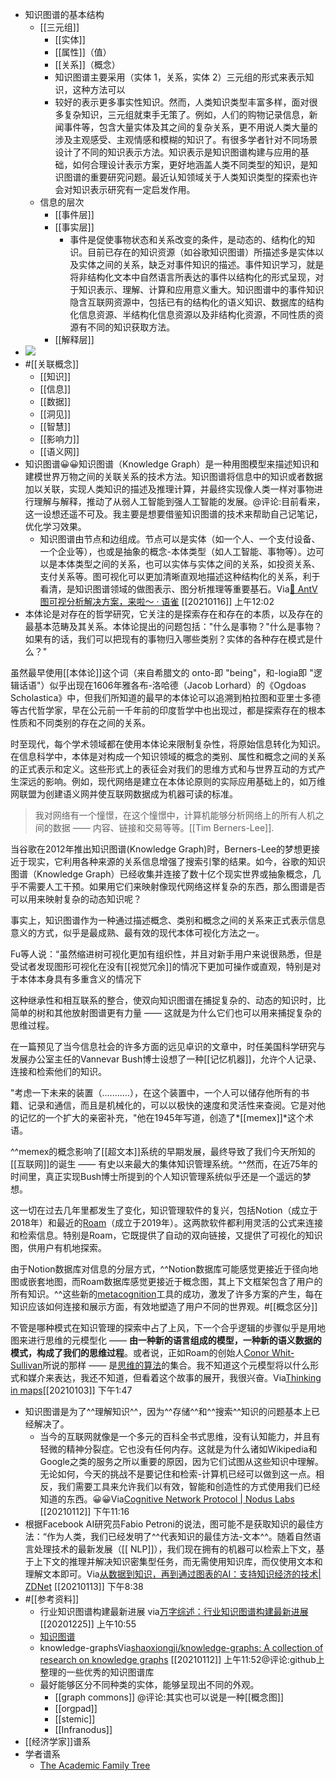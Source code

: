 - 知识图谱的基本结构
    - [[三元组]]
        - [[实体]]
        - [[属性]]（值）
        - [[关系]]（概念）
        - 知识图谱主要采用（实体 1，关系，实体 2）三元组的形式来表示知识，这种方法可以
        - 较好的表示更多事实性知识。然而，人类知识类型丰富多样，面对很多复杂知识，三元组就束手无策了。例如，人们的购物记录信息，新闻事件等，包含大量实体及其之间的复杂关系，更不用说人类大量的涉及主观感受、主观情感和模糊的知识了。有很多学者针对不同场景设计了不同的知识表示方法。知识表示是知识图谱构建与应用的基础，如何合理设计表示方案，更好地涵盖人类不同类型的知识，是知识图谱的重要研究问题。最近认知领域关于人类知识类型的探索也许会对知识表示研究有一定启发作用。
    - 信息的层次
        - [[事件层]]
        - [[事实层]]
            - 事件是促使事物状态和关系改变的条件，是动态的、结构化的知识。目前已存在的知识资源（如谷歌知识图谱）所描述多是实体以及实体之间的关系，缺乏对事件知识的描述。事件知识学习，就是将非结构化文本中自然语言所表达的事件以结构化的形式呈现，对于知识表示、理解、计算和应用意义重大。知识图谱中的事件知识隐含互联网资源中，包括已有的结构化的语义知识、数据库的结构化信息资源、半结构化信息资源以及非结构化资源，不同性质的资源有不同的知识获取方法。
        - [[解释层]]
- ![](https://firebasestorage.googleapis.com/v0/b/firescript-577a2.appspot.com/o/imgs%2Fapp%2Fxinyiheng%2FlPGCRWUSTj.png?alt=media&token=5dd3e368-868e-45f0-8c35-f169530105e8)
- #[[关联概念]]
    - [[知识]]
    - [[信息]]
    - [[数据]]
    - [[洞见]]
    - [[智慧]]
    - [[影响力]]
    - [[语义网]]
- 知识图谱😀😀知识图谱（Knowledge Graph）是一种用图模型来描述知识和建模世界万物之间的关联关系的技术方法。知识图谱将信息中的知识或者数据加以关联，实现人类知识的描述及推理计算，并最终实现像人类一样对事物进行理解与解释，推动了从弱人工智能到强人工智能的发展。@评论:目前看来，这一设想还遥不可及。我主要是想要借鉴知识图谱的技术来帮助自己记笔记，优化学习效果。
    - 知识图谱由节点和边组成。节点可以是实体（如一个人、一个支付设备、一个企业等），也或是抽象的概念-本体类型（如人工智能、事物等）。边可以是本体类型之间的关系，也可以实体与实体之间的关系，如投资关系、支付关系等。图可视化可以更加清晰直观地描述这种结构化的关系，利于看清，是知识图谱领域的做图表示、图分析推理等重要基石。Via[🎉 AntV 图可视分析解决方案，来啦～ · 语雀](https://www.yuque.com/antv/g6-blog/yphqwy) [[20210116]] 上午12:02
- 本体论是对存在的哲学研究，它关注的是探索存在和存在的本质，以及存在的最基本范畴及其关系。本体论提出的问题包括："什么是事物？"什么是事物？如果有的话，我们可以把现有的事物归入哪些类别？实体的各种存在模式是什么？"

虽然最早使用[[本体论]]这个词（来自希腊文的 onto-即 "being"，和-logia即 "逻辑话语"）似乎出现在1606年雅各布-洛哈德（Jacob Lorhard）的《Ogdoas Scholastica》中，但我们所知道的最早的本体论可以追溯到柏拉图和亚里士多德等古代哲学家，早在公元前一千年前的印度哲学中也出现过，都是探索存在的根本性质和不同类别的存在之间的关系。

时至现代，每个学术领域都在使用本体论来限制复杂性，将原始信息转化为知识。在信息科学中，本体是对构成一个知识领域的概念的类别、属性和概念之间的关系的正式表示和定义。这些形式上的表征会对我们的思维方式和与世界互动的方式产生深远的影响。例如，现代网络是建立在本体论原则的实际应用基础上的，如万维网联盟为创建语义网并使互联网数据成为机器可读的标准。

> 我对网络有一个憧憬，在这个憧憬中，计算机能够分析网络上的所有人机之间的数据 —— 内容、链接和交易等等。[[Tim Berners-Lee]].

当谷歌在2012年推出知识图谱(Knowledge Graph)时，Berners-Lee的梦想更接近于现实，它利用各种来源的关系信息增强了搜索引擎的结果。如今，谷歌的知识图谱（Knowledge Graph）已经收集并连接了数十亿个现实世界或抽象概念，几乎不需要人工干预。如果用它们来映射像现代网络这样复杂的东西，那么图谱是否可以用来映射复杂的动态知识呢？

事实上，知识图谱作为一种通过描述概念、类别和概念之间的关系来正式表示信息意义的方式，似乎是最成熟、最有效的现代本体可视化方法之一。

Fu等人说：“虽然缩进树可视化更加有组织性，并且对新手用户来说很熟悉，但是受试者发现图形可视化在没有[[视觉冗余]]的情况下更加可操作或直观，特别是对于本体本身具有多重含义的情况下

这种继承性和相互联系的整合，使双向知识图谱在捕捉复杂的、动态的知识时，比简单的树和其他放射图谱更有力量 —— 这就是为什么它们也可以用来捕捉复杂的思维过程。

在一篇预见了当今信息社会的许多方面的远见卓识的文章中，时任美国科学研究与发展办公室主任的Vannevar Bush博士设想了一种[[记忆机器]]，允许个人记录、连接和检索他们的知识。

"考虑一下未来的装置（...........），在这个装置中，一个人可以储存他所有的书籍、记录和通信，而且是机械化的，可以以极快的速度和灵活性来查阅。它是对他的记忆的一个扩大的亲密补充，"他在1945年写道，创造了*[[memex]]*这个术语。

^^memex的概念影响了[[超文本]]系统的早期发展，最终导致了我们今天所知的[[互联网]]的诞生 —— 有史以来最大的集体知识管理系统。^^然而，在近75年的时间里，真正实现Bush博士所提到的个人知识管理系统似乎还是一个遥远的梦想。

这一切在过去几年里都发生了变化，知识管理软件的复兴，包括Notion（成立于2018年）和最近的[Roam](https://nesslabs.com/roam-research)（成立于2019年）。这两款软件都利用灵活的公式来连接和检索信息。特别是Roam，它既提供了自动的双向链接，又提供了可视化的知识图，供用户有机地探索。

由于Notion数据库对信息的分层方式，^^Notion数据库可能感觉更接近于径向地图或嵌套地图，而Roam数据库感觉更接近于概念图，其上下文框架包含了用户的所有知识。^^这些新的[metacognition](https://nesslabs.com/metacognition)工具的成功，激发了许多方案的产生，每在知识应该如何连接和展示方面，有效地塑造了用户不同的世界观。#[[概念区分]]

不管是哪种模式在知识管理的探索中占了上风，下一个合乎逻辑的步骤似乎是用地图来进行思维的元模型化 —— **由一种新的语言组成的模型，一种新的语义数据的模式，构成了我们的思维过程**。或者说，正如Roam的创始人[Conor Whit-Sullivan](https://nesslabs.com/conor-white-sullivan-interview)所说的那样 —— 是[思维的算法](https://twitter.com/Conaw/status/1263885258618834945)的集合。我不知道这个元模型将以什么形式和媒介来表达，我还不知道，但看着这个故事的展开，我很兴奋。Via[Thinking in maps](https://www.notion.so/Thinking-in-maps-a86fa6723708431c996e3cc782acf314)[[20210103]] 下午1:47
- 知识图谱是为了^^理解知识^^，因为^^存储^^和^^搜索^^知识的问题基本上已经解决了。
    - 当今的互联网就像是一个多元的百科全书式思维，没有认知能力，并且有轻微的精神分裂症。它也没有任何内存。这就是为什么诸如Wikipedia和Google之类的服务之所以重要的原因，因为它们试图从这些知识中理解。无论如何，今天的挑战不是要记住和检索-计算机已经可以做到这一点。相反，我们需要工具来允许我们以有效，智能和创造性的方式使用我们已经知道的东西。😀😀Via[Cognitive Network Protocol | Nodus Labs](https://noduslabs.com/research/cognitive-network-protocol/) [[20210112]] 下午11:16
- 根据Facebook AI研究员Fabio Petroni的说法，图可能不是获取知识的最佳方法：“作为人类，我们已经发明了^^代表知识的最佳方法-文本^^。随着自然语言处理技术的最新发展（[[ NLP]]），我们现在拥有的机器可以检索上下文，基于上下文的推理并解决知识密集型任务，而无需使用知识库，而仅使用文本和理解文本即可。Via[从数据到知识，再到通过图表的AI：支持知识经济的技术| ZDNet](https://www.zdnet.com/article/from-data-to-knowledge-and-ai-via-graphs-technology-to-support-a-knowledge-based-economy/) [[20210113]] 下午8:38
- #[[参考资料]]
    - 行业知识图谱构建最新进展
via[万字综述：行业知识图谱构建最新进展](https://mp.weixin.qq.com/s?__biz=MzIwMTc4ODE0Mw==&mid=2247515135&idx=1&sn=e1b9a4f8155cc5f27113ec7d1004095a)
[[20201225]] 上午10:55
    - [知识图谱](hook://file/t9RviMzrM?p=d2FuZ3hpYW9odWkvRG93bmxvYWRz&n=%E7%9F%A5%E8%AF%86%E5%9B%BE%E8%B0%B1)
    - knowledge-graphsVia[shaoxiongji/knowledge-graphs: A collection of research on knowledge graphs](https://github.com/shaoxiongji/knowledge-graphs) [[20210112]] 上午11:52@评论:github上整理的一些优秀的知识图谱库
    - 最好能够区分不同种类的实体，能够呈现出不同的外观。
        - [[graph commons]] @评论:其实也可以说是一种[[概念图]]
        - [[orgpad]]
        - [[stemic]]
        - [[Infranodus]]
- [[经济学家]]谱系
- 学者谱系
    - [The Academic Family Tree](https://academictree.org/)

